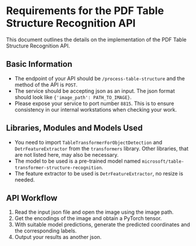 # Requirements for the PDF Table Structure Recognition API

This document outlines the details on the implementation of the PDF Table Structure Recognition API. 

## Basic Information
- The endpoint of your API should be `/process-table-structure` and the method of the API is `POST`. 
- The service should be accepting json as an input. The json format should look like ```{'image_path': PATH_TO_IMAGE}```. 
- Please expose your service to port number `8815`. This is to ensure consistency in our internal workstations when checking your work.

## Libraries, Modules and Models Used
- You need to import `TableTransformerForObjectDetection` and `DetrFeatureExtractor` from the `transformers` library. Other libraries, that are not listed here, may also be necessary.
- The model to be used is a pre-trained model named `microsoft/table-transformer-structure-recognition`. 
- The feature extractor to be used is `DetrFeatureExtractor`, no resize is needed.

## API Workflow
1. Read the input json file and open the image using the image path. 
2. Get the encodings of the image and obtain a PyTorch tensor. 
3. With suitable model predictions, generate the predicted coordinates and the corresponding labels.
4. Output your results as another json.  